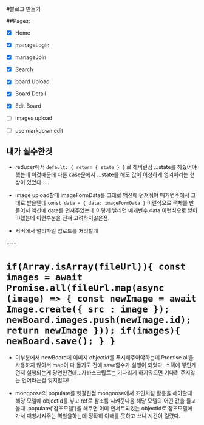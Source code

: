 #블로그 만들기

##Pages:

- [x] Home
- [x] manageLogin
- [x] manageJoin
- [x] Search
- [x] board Upload
- [x] Board Detail
- [x] Edit Board
- [ ] images upload
- [ ] use markdown edit


## 내가 실수한것
- reducer에서
`default: {
    return {
        state
    }
}`
로 해버린점
...state를 해줬어야했는데 이것때문에 다른 case문에서 ...state를 해도 값이 이상하게 엉켜버리는 현상이 있었다.....

- image upload할때 imageFormData를 그대로 액션에 던져줘야 매개변수에서 그대로 받을텐데
`const data = {
    data: imageFormData
}`
이런식으로 객체를 만들어서 액션에 data를 던져주었는데 이렇게 날리면 매개변수.data 이런식으로 받아야했는데 이런부분을 전혀 고려하지않은점.

- 서버에서 멀티파일 업로드를 처리할때

===

`
    if(Array.isArray(fileUrl)){
        const images = await Promise.all(fileUrl.map(async (image) => {
          const newImage = await Image.create({ src : image });
          newBoard.images.push(newImage.id);
          return newImage
        }));
        if(images){
          newBoard.save();
        }
      }
`
===

- 이부분에서 newBoard에 이미지 objectid를 푸시해주어야하는데 Promise.all을 사용하지 않아서 map이 다 돌기도 전에 save함수가 실행이 되었다.
스택에 쌓인게 먼저 실행되는게 당연한건데...자바스크립트는 기다리게 하지않으면 기다려 주지않는 언어라는걸 잊지말자!

- mongoose의 populate를 헷갈린점 mongoose에서 조인처럼 활용을 해야할때 해당 모델에 objectId를 넣고 ref로 참조를 시켜준다음 해당 모델의 어떤 값을
들고올때 .populate('참조모델')을 해주면 이미 인서트되있는 objectId로 참조모델에 가서 매칭시켜주는 역할을하는데 정확히 이해를 못하고 쓰니 시간이 걸렸다.
